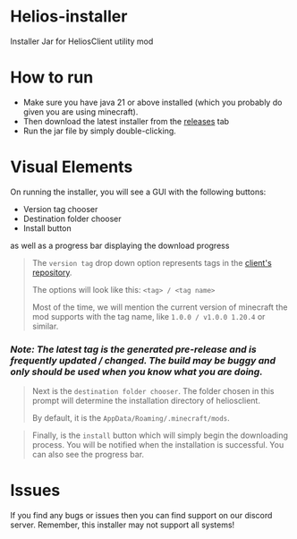 # Helios-installer
Installer Jar for HeliosClient utility mod

# How to run
- Make sure you have java 21 or above installed (which you probably do given you are using minecraft).
- Then download the latest installer from the [releases](https://github.com/HeliosMinecraft/Helios-installer/releases) tab
- Run the jar file by simply double-clicking.

# Visual Elements
On running the installer, you will see a GUI with the following buttons:
- Version tag chooser
- Destination folder chooser
- Install button

as well as a progress bar displaying the download progress

> The `version tag` drop down option represents tags in the [client's repository](https://github.com/HeliosMinecraft/HeliosClient/tags).
> 
> The options will look like this:
> `<tag> / <tag name>`
>
> Most of the time, we will mention the current version of minecraft the mod supports with the tag name, like `1.0.0 / v1.0.0 1.20.4` or similar.
> 
### _Note: The latest tag is the generated pre-release and is frequently updated / changed. The build may be buggy and only should be used when you know what you are doing._

> Next is the `destination folder chooser`. The folder chosen in this prompt will determine the installation directory of heliosclient.
>
>  By default, it is the
> `AppData/Roaming/.minecraft/mods`.


> Finally, is the `install` button which will simply begin the downloading process. You will be notified when the installation is successful. You can also see the progress bar.


# Issues
If you find any bugs or issues then you can find support on our discord server. 
Remember, this installer may not support all systems!
